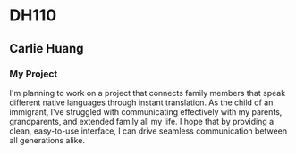 # DH110

## Carlie Huang

### My Project
I'm planning to work on a project that connects family members that speak different native languages through instant translation. As the child of an immigrant, I've struggled with communicating effectively with my parents, grandparents, and extended family all my life. I hope that by providing a clean, easy-to-use interface, I can drive seamless communication between all generations alike.
